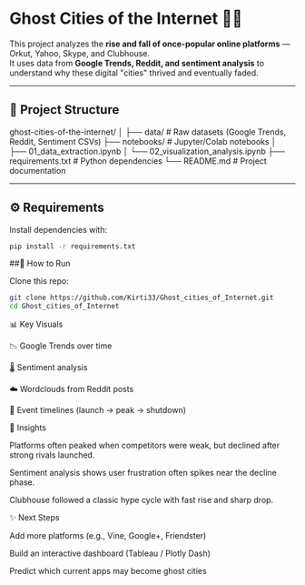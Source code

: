 # Ghost Cities of the Internet 👻🌐

This project analyzes the **rise and fall of once-popular online platforms** — Orkut, Yahoo, Skype, and Clubhouse.  
It uses data from **Google Trends, Reddit, and sentiment analysis** to understand why these digital "cities" thrived and eventually faded.

---

## 📂 Project Structure

ghost-cities-of-the-internet/
│
├── data/ # Raw datasets (Google Trends, Reddit, Sentiment CSVs)
├── notebooks/ # Jupyter/Colab notebooks
│ ├── 01_data_extraction.ipynb
│ └── 02_visualization_analysis.ipynb
├── requirements.txt # Python dependencies
└── README.md # Project documentation


---

## ⚙️ Requirements

Install dependencies with:

```bash
pip install -r requirements.txt
```

##🚀 How to Run

Clone this repo:
```bash
git clone https://github.com/Kirti33/Ghost_cities_of_Internet.git
cd Ghost_cities_of_Internet
```


📊 Key Visuals

📉 Google Trends over time

🌡️ Sentiment analysis

☁️ Wordclouds from Reddit posts

📆 Event timelines (launch → peak → shutdown)


🎯 Insights

Platforms often peaked when competitors were weak, but declined after strong rivals launched.

Sentiment analysis shows user frustration often spikes near the decline phase.

Clubhouse followed a classic hype cycle with fast rise and sharp drop.

✨ Next Steps

Add more platforms (e.g., Vine, Google+, Friendster)

Build an interactive dashboard (Tableau / Plotly Dash)

Predict which current apps may become ghost cities
